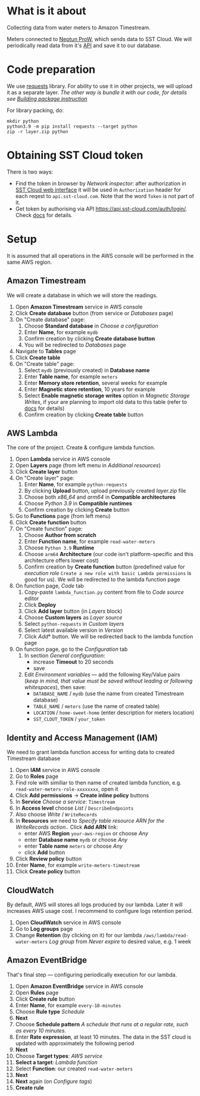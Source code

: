 # What is it about
Collecting data from water meters to Amazon Timestream.

Meters connected to [Neptun ProW](https://sstcloud.ru/en/neptun19), which sends data to SST Cloud.
We will periodically read data from it's [API](https://api.sst-cloud.com/docs/) and save it to our database.

# Code preparation
We use [requests](https://requests.readthedocs.io/en/master/) library.
For ability to use it in other projects, we will upload it as a separate layer.
_The other way is bundle it with our code, for details see [Building package instruction](https://docs.aws.amazon.com/lambda/latest/dg/python-package.html#python-package-create-package-with-dependency)_

For library packing, do:
```
mkdir python
python3.9 -m pip install requests --target python
zip -r layer.zip python
```

# Obtaining SST Cloud token
There is two ways:
- Find the token in browser by _Network inspector_: after authorization in [SST Cloud web interface](https://web.sst-cloud.com) it will be used in `Authorization` header for each reqest to `api.sst-cloud.com`. Note that the word `Token` is not part of it.
- Get token by authorising via API https://api.sst-cloud.com/auth/login/. Check [docs](https://api.sst-cloud.com/docs/#/auth/login_create) for details.

# Setup
It is assumed that all operations in the AWS console will be performed in the same AWS region.

## Amazon Timestream
We will create a database in which we will store the readings.

1. Open **Amazon Timestream** service in AWS console
1. Click **Create database** button (from service or _Databases_ page)
1. On "Create database" page:
   1. Choose **Standard database** in _Choose a configuration_
   1. Enter **Name**, for example `mydb`
   1. Confirm creation by clicking **Create database button**
   1. You will be redirected to _Databases_ page
1. Navigate to **Tables** page
1. Click **Create table**
1. On "Create table" page:
   1. Select `mydb` (previously created) in **Database name**
   1. Enter **Table name**, for example `meters`
   1. Enter **Memory store retention**, several weeks for example
   1. Enter **Magnetic store retention**, 10 years for example
   1. Select **Enable magnetic storage writes** option in _Magnetic Storage Writes_, if your are planning to import old data to this table
   (refer to [docs](https://docs.aws.amazon.com/timestream/latest/developerguide/writes.html#writes.timestamp-past-future) for details)
   1. Confirm creation by clicking **Create table** button

## AWS Lambda
The core of the project.
Create & configure lambda function.

1. Open **Lambda** service in AWS console
1. Open **Layers** page (from left menu in _Additional resources_)
1. Click **Create layer** button
1. On "Create layer" page:
   1. Enter **Name**, for example `python-requests`
   1. By clicking **Upload** button, upload previously created _layer.zip_ file
   1. Choose both *x86_64* and _arm64_ in **Compatible architectures**
   1. Choose _Python 3.9_ in **Compatible runtimes**
   1. Confirm creation by clicking **Create** button
1. Go to **Functions** page (from left menu)
1. Click **Create function** button
1. On "Create function" page:
   1. Choose **Author from scratch**
   1. Enter **Function name**, for example `read-water-meters`
   1. Choose `Python 3.9` **Runtime**
   1. Choose `arm64` **Architecture** (our code isn't platform-specific and this architecture offers lower cost)
   1. Confirm creation by **Create function** button (predefined value for _execution role_ `Create a new role with basic Lambda permissions` is good for us).
   We will be redirected to the lambda function page
1. On function page, _Code_ tab
   1. Copy-paste `lambda_function.py` content from file to _Code source_ editor
   1. Click **Deploy**
   1. Click **Add layer** button (in _Layers_ block)
   1. Choose **Custom layers** as _Layer source_
   1. Select `python-requests` in _Custom layers_
   1. Select latest available version in _Version_
   1. Click *Add** button.
   We will be redirected back to the lambda function page
1. On function page, go to the _Configuration_ tab
   1. In section _General configuration_:
      - increase **Timeout** to 20 seconds
      - save
   1. Edit _Environment variables_ — add the following Key/Value pairs (_keep in mind, that value must be saved without leading or following whitespaces_), then save:
      - `DATABASE_NAME` / `mydb` (use the name from created Timestream database)
      - `TABLE_NAME` / `meters` (use the name of created table)
      - `LOCATION` / `home-sweet-home` (enter description for meters location)
      - `SST_CLOUT_TOKEN` / `your_token`

## Identity and Access Management (IAM)
We need to grant lambda function access for writing data to created Timestream database

1. Open **IAM** service in AWS console
1. Go to **Roles** page
1. Find role with similiar to then name of created lambda function, e.g. `read-water-meters-role-xxxxxxxx`, open it
1. Click **Add permissions** -> **Create inline policy** buttons
1. In **Service** _Choose a service_: `Timestream`
1. In **Access level** choose _List_ / `DescribeEndpoints`
1. Also choose _Write_ / `WriteRecords`
1. In **Resources** we need to _Specify table resource ARN for the WriteRecords action._. Click **Add ARN** link:
   - enter AWS **Region** `your-aws-region` or choose _Any_
   - enter **Database name** `mydb` or choose _Any_
   - enter **Table name** `meters` or choose _Any_
   - click **Add** button
1. Click **Review policy** button
1. Enter **Name**, for example `write-meters-timestream`
1. Click **Create policy** button

## CloudWatch
By default, AWS will stores all logs produced by our lambda. Later it will increases AWS usage cost.
I recommend to configure logs retention period.

1. Open **CloudWatch** service in AWS console
1. Go to **Log groups** page
1. Change **Retention** (by clicking on it) for our lambda `/aws/lambda/read-water-meters` _Log group_ from _Never expire_ to desired value, e.g. 1 week

## Amazon EventBridge
That's final step — configuring periodically execution for our lambda.

1. Open **Amazon EventBridge** service in AWS console
1. Open **Rules** page
1. Click **Create rule** button
1. Enter **Name**, for example `every-10-minutes`
1. Choose **Rule type** _Schedule_
1. **Next**
1. Choose **Schedule pattern** _A schedule that runs at a regular rate, such as every 10 minutes._
1. Enter **Rate expression**, at least 10 minutes.
The data in the SST cloud is updated with approximately the following period
1. **Next**
1. Choose **Target types**: _AWS service_
1. **Select a target**: _Lambda function_
1. Select **Function**: our created `read-water-meters`
1. **Next**
1. **Next** again (on _Configure tags_)
1. **Create rule**
